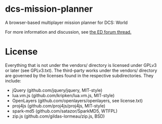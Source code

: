 dcs-mission-planner
===================

A browser-based multiplayer mission planner for DCS: World

For more information and discussion, see [the ED forum thread.](http://forums.eagle.ru/showthread.php?t=121145)

License
=======

Everything that is not under the vendors/ directory is licensed under
GPLv3 or later (see GPLv3.txt).  The third-party works under the vendors/ directory
are governed by the licenses found in the respective
subdirectories. They include:

* jQuery (github.com/jquery/jquery, MIT-style)
* lua.vm.js (github.com/kripken/lua.vm.js, MIT-style)
* OpenLayers (github.com/openlayers/openlayers, see license.txt)
* proj4js (github.com/proj4js/proj4js, MIT-style)
* spark-md5 (github.com/satazor/SparkMD5, WTFPL)
* zip.js (github.com/gildas-lormeau/zip.js, BSD)
